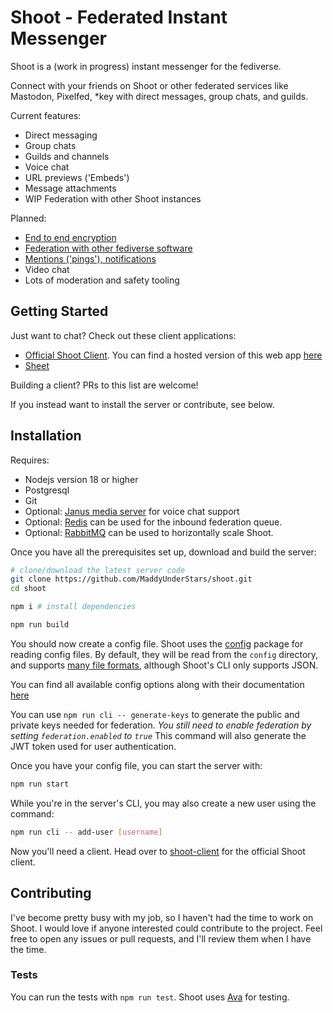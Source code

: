 # Shoot - Federated Instant Messenger

Shoot is a (work in progress) instant messenger for the fediverse.

Connect with your friends on Shoot or other federated services like Mastodon, Pixelfed, \*key with
direct messages, group chats, and guilds.

Current features:

-   Direct messaging
-   Group chats
-   Guilds and channels
-   Voice chat
-	URL previews ('Embeds')
-	Message attachments
-	WIP Federation with other Shoot instances

Planned:

- [End to end encryption](https://github.com/MaddyUnderStars/shoot/issues/55)
- [Federation with other fediverse software](https://github.com/MaddyUnderStars/shoot/issues/67)
- [Mentions ('pings'), notifications](https://github.com/MaddyUnderStars/shoot/issues/62)
- Video chat
- Lots of moderation and safety tooling

## Getting Started

Just want to chat? Check out these client applications:
- [Official Shoot Client](https://github.com/MaddyUnderStars/shoot-client). You can find a hosted version of this web app [here](https://understars.dev/shoot-client)
- [Sheet](https://github.com/TheEntropyShard/Sheet)

Building a client? PRs to this list are welcome!

If you instead want to install the server or contribute, see below.

## Installation

Requires:
- Nodejs version 18 or higher
- Postgresql
- Git
- Optional: [Janus media server](https://janus.conf.meetecho.com/) for voice chat support
- Optional: [Redis](https://redis.io/) can be used for the inbound federation queue.
- Optional: [RabbitMQ](https://www.rabbitmq.com/) can be used to horizontally scale Shoot.

Once you have all the prerequisites set up, download and build the server:

```sh
# clone/download the latest server code
git clone https://github.com/MaddyUnderStars/shoot.git
cd shoot

npm i # install dependencies

npm run build
```

You should now create a config file.
Shoot uses the [config](https://www.npmjs.com/package/config) package for reading config files. By default, they will be read from the `config` directory, and supports [many file formats](https://github.com/node-config/node-config/wiki/Configuration-Files#file-formats), although Shoot's CLI only supports JSON.

You can find all available config options along with their documentation [here](https://github.com/MaddyUnderStars/shoot/blob/main/src/util/config.ts)

You can use `npm run cli -- generate-keys` to generate the public and private keys needed for federation. *You still need to enable federation by setting `federation.enabled` to `true`*
This command will also generate the JWT token used for user authentication.

Once you have your config file, you can start the server with:
```sh
npm run start
```

While you're in the server's CLI, you may also create a new user using the command:
```sh
npm run cli -- add-user [username]
```

Now you'll need a client. Head over to [shoot-client](https://github.com/MaddyUnderStars/shoot-client) for the official Shoot client.

## Contributing

I've become pretty busy with my job, so I haven't had the time to work on Shoot.
I would love if anyone interested could contribute to the project.
Feel free to open any issues or pull requests, and I'll review them when I have the time.

### Tests

You can run the tests with `npm run test`.
Shoot uses [Ava](https://github.com/avajs/ava) for testing.
